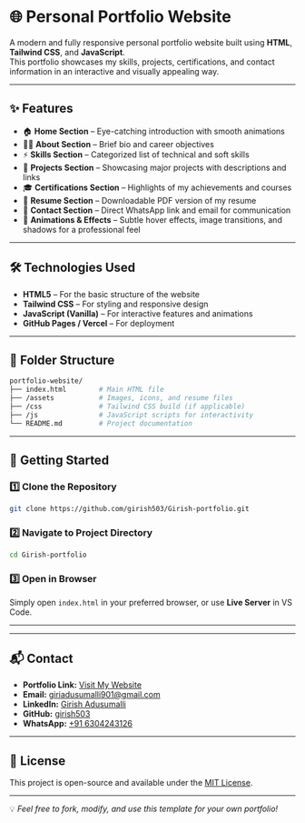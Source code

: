 # 🌐 Personal Portfolio Website

A modern and fully responsive personal portfolio website built using **HTML**, **Tailwind CSS**, and **JavaScript**.  
This portfolio showcases my skills, projects, certifications, and contact information in an interactive and visually appealing way.

---

## ✨ Features

- 🏠 **Home Section** – Eye-catching introduction with smooth animations  
- 👨‍💻 **About Section** – Brief bio and career objectives  
- ⚡ **Skills Section** – Categorized list of technical and soft skills  
- 📂 **Projects Section** – Showcasing major projects with descriptions and links  
- 🎓 **Certifications Section** – Highlights of my achievements and courses  
- 📄 **Resume Section** – Downloadable PDF version of my resume  
- 📱 **Contact Section** – Direct WhatsApp link and email for communication  
- 🎨 **Animations & Effects** – Subtle hover effects, image transitions, and shadows for a professional feel

---

## 🛠 Technologies Used

- **HTML5** – For the basic structure of the website  
- **Tailwind CSS** – For styling and responsive design  
- **JavaScript (Vanilla)** – For interactive features and animations  
- **GitHub Pages / Vercel** – For deployment

---

## 📂 Folder Structure

```bash
portfolio-website/
├── index.html        # Main HTML file
├── /assets           # Images, icons, and resume files
├── /css              # Tailwind CSS build (if applicable)
├── /js               # JavaScript scripts for interactivity
└── README.md         # Project documentation
```

---

## 🚀 Getting Started

### 1️⃣ Clone the Repository
```bash
git clone https://github.com/girish503/Girish-portfolio.git
```

### 2️⃣ Navigate to Project Directory
```bash
cd Girish-portfolio
```

### 3️⃣ Open in Browser
Simply open `index.html` in your preferred browser, or use **Live Server** in VS Code.

---



---

## 📬 Contact

- **Portfolio Link:** [Visit My Website](https://girish503.github.io/Girish-portfolio)  
- **Email:** giriadusumalli901@gmail.com  
- **LinkedIn:** [Girish Adusumalli](https://linkedin.com/in/girish-adusumalli-3a4210253)  
- **GitHub:** [girish503](https://github.com/girish503)  
- **WhatsApp:** [+91 6304243126](https://wa.me/916304243126)

---

## 📄 License
This project is open-source and available under the [MIT License](LICENSE).

---
💡 *Feel free to fork, modify, and use this template for your own portfolio!*

